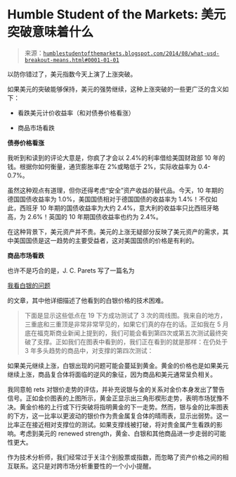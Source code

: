 <!--yml

分类：未分类

日期：2024-05-18 03:34:58

-->

# Humble Student of the Markets: 美元突破意味着什么

> 来源：[`humblestudentofthemarkets.blogspot.com/2014/08/what-usd-breakout-means.html#0001-01-01`](https://humblestudentofthemarkets.blogspot.com/2014/08/what-usd-breakout-means.html#0001-01-01)

以防你错过了，美元指数今天上演了上涨突破。

如果美元的突破能够保持，美元的强势继续，这种上涨突破的一些更广泛的含义如下：

+   看跌美元计价收益率（和对债券价格看涨）

+   商品市场看跌

**债券价格看涨**

我听到和读到的评论大意是，你疯了才会以 2.4%的利率借给美国财政部 10 年的钱。根据你如何衡量，通货膨胀率在 2%或略低于 2%，实际收益率为 0.4-0.7%。

虽然这种观点有道理，但你还得考虑“安全”资产收益的替代品。今天，10 年期的德国国债收益率为 1.0%，美国国债相对于德国国债的收益率为 1.4%！不仅如此，西班牙 10 年期的国债收益率为大约 2.4%，意大利的收益率只比西班牙略高，为 2.6%！英国的 10 年期国债收益率也约为 2.4%。

在这种背景下，美元资产并不贵。美元的上涨无疑部分反映了美元资产的需求，其中美国国债是这一趋势的主要受益者，这对美国国债的价格是有利的。

**商品市场看跌**

也许不是巧合的是，J. C. Parets 写了一篇名为

[我看白银的问题](http://allstarcharts.com/problem-see-silver/)

的文章，其中他详细描述了他看到的白银价格的技术困难。

> 下面是显示这些低点在 19 下方成功测试了 3 次的周线图。我来自的地方，三重底和三重顶是非常非常罕见的，如果它们真的存在的话。正如我在 5 月底在福克斯商业新闻上提到的，我们可能会看到第四次或第五次测试最终突破了支撑。正如我们在图表中看到的，我们正在看到的就是那样：在仍处于 3 年多头趋势的商品中，对支撑的第四次测试：

如果美元继续上涨，白银出现的问题可能会蔓延到黄金。黄金的价格也是如果美元继续上涨，商品复合体将面临的逆风的象征，因为商品和美元通常呈负相关。

我同意帕 rets 对银价走势的评估，并补充说银与金的关系对金价本身发出了警告信号。正如金价图表的上图所示，黄金正显示出三角形楔形走势，表明市场犹豫不决。黄金价格的上行或下行突破将指明黄金的下一走势。然而，银与金的比率图表的下方，这一比率以更波动的银价作为贵金属复合体的晴雨表，显示出弱势。这一比率正在接近相对支撑位的测试。如果支撑线被打破，将对贵金属产生看跌的影响。考虑到美元的 renewed strength，黄金、白银和其他商品进一步走弱的可能性更大。

作为技术分析师，我们经常过于关注个别股票或指数，而忽略了资产价格之间的相互联系。这只是对跨市场分析重要性的一个小小提醒。
